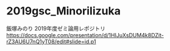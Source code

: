 # 2019gsc_MinoriIizuka
飯塚みのり 2019年度ゼミ論用レポジトリ
https://docs.google.com/presentation/d/1HIJuXsDUM4k8DZit-rZ3AU6U7nQ1yT08/edit#slide=id.p1
